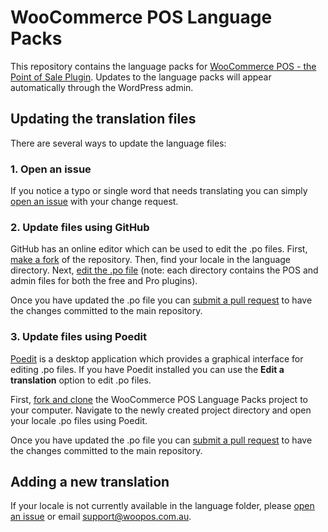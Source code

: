 WooCommerce POS Language Packs
==============================

This repository contains the language packs for [WooCommerce POS - the Point of Sale Plugin](http://woopos.com.au). 
Updates to the language packs will appear automatically through the WordPress admin.

## Updating the translation files ##

There are several ways to update the language files:

### 1. Open an issue ###

If you notice a typo or single word that needs translating you can simply [open an issue](https://github.com/kilbot/WooCommerce-POS-Language-Packs/issues) with your change request.

### 2. Update files using GitHub ###

GitHub has an online editor which can be used to edit the .po files. First, [make a fork](https://help.github.com/articles/fork-a-repo/) of the repository. 
Then, find your locale in the language directory. Next, [edit the .po file](https://help.github.com/articles/editing-files-in-your-repository/) 
(note: each directory contains the POS and admin files for both the free and Pro plugins).
 
Once you have updated the .po file you can [submit a pull request](https://help.github.com/articles/using-pull-requests/) to have the changes committed to the main repository.

### 3. Update files using Poedit ###

[Poedit](http://poedit.net/) is a desktop application which provides a graphical interface for editing .po files. 
If you have Poedit installed you can use the **Edit a translation** option to edit .po files.

First, [fork and clone](https://help.github.com/articles/fork-a-repo/)  the WooCommerce POS Language Packs project to your computer.
Navigate to the newly created project directory and open your locale .po files using Poedit. 

Once you have updated the .po file you can [submit a pull request](https://help.github.com/articles/using-pull-requests/) to have the changes committed to the main repository.

## Adding a new translation ##

If your locale is not currently available in the language folder, please [open an issue](https://github.com/kilbot/WooCommerce-POS-Language-Packs/issues) or email [support@woopos.com.au](mailto:support@woopos.com.au).